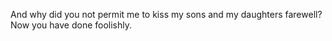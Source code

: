 And why did you not permit me to kiss my sons and my daughters farewell? Now you have done foolishly.
